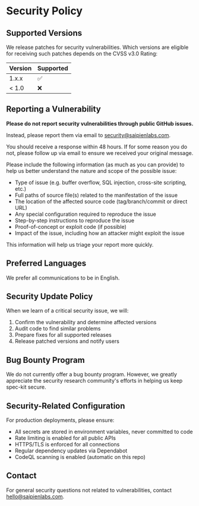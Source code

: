 # Security Policy

## Supported Versions

We release patches for security vulnerabilities. Which versions are eligible for receiving such patches depends on the CVSS v3.0 Rating:

| Version | Supported          |
| ------- | ------------------ |
| 1.x.x   | :white_check_mark: |
| < 1.0   | :x:                |

## Reporting a Vulnerability

**Please do not report security vulnerabilities through public GitHub issues.**

Instead, please report them via email to [security@saipienlabs.com](mailto:security@saipienlabs.com).

You should receive a response within 48 hours. If for some reason you do not, please follow up via email to ensure we received your original message.

Please include the following information (as much as you can provide) to help us better understand the nature and scope of the possible issue:

- Type of issue (e.g. buffer overflow, SQL injection, cross-site scripting, etc.)
- Full paths of source file(s) related to the manifestation of the issue
- The location of the affected source code (tag/branch/commit or direct URL)
- Any special configuration required to reproduce the issue
- Step-by-step instructions to reproduce the issue
- Proof-of-concept or exploit code (if possible)
- Impact of the issue, including how an attacker might exploit the issue

This information will help us triage your report more quickly.

## Preferred Languages

We prefer all communications to be in English.

## Security Update Policy

When we learn of a critical security issue, we will:

1. Confirm the vulnerability and determine affected versions
2. Audit code to find similar problems
3. Prepare fixes for all supported releases
4. Release patched versions and notify users

## Bug Bounty Program

We do not currently offer a bug bounty program. However, we greatly appreciate the security research community's efforts in helping us keep spec-kit secure.

## Security-Related Configuration

For production deployments, please ensure:

- All secrets are stored in environment variables, never committed to code
- Rate limiting is enabled for all public APIs
- HTTPS/TLS is enforced for all connections
- Regular dependency updates via Dependabot
- CodeQL scanning is enabled (automatic on this repo)

## Contact

For general security questions not related to vulnerabilities, contact [hello@saipienlabs.com](mailto:hello@saipienlabs.com).
